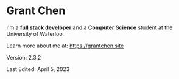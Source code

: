 # Grant Chen

I'm a **full stack developer** and a **Computer Science** student at the University of Waterloo.

Learn more about me at: https://grantchen.site

Version: 2.3.2

Last Edited: April 5, 2023
